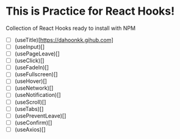 # This is Practice for React Hooks!

Collection of React Hooks ready to install with NPM

- [ ] (useTitle)[https://dahoonkk.gihub.com]
- [ ] (useInput)[]
- [ ] (usePageLeave)[]
- [ ] (useClick)[]
- [ ] (useFadeIn)[]
- [ ] (useFullscreen)[]
- [ ] (useHover)[]
- [ ] (useNetwork)[]
- [ ] (useNotification)[]
- [ ] (useScroll)[]
- [ ] (useTabs)[]
- [ ] (usePreventLeave)[]
- [ ] (useConfirm)[]
- [ ] (useAxios)[]